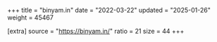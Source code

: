 +++
title = "binyam.in"
date = "2022-03-22"
updated = "2025-01-26"
weight = 45467

[extra]
source = "https://binyam.in/"
ratio = 21
size = 44
+++
